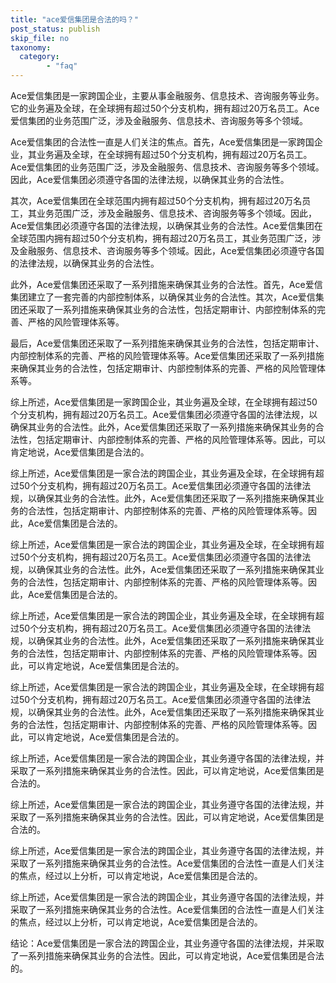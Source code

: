 ```yaml
---
title: "ace爱信集团是合法的吗？"
post_status: publish
skip_file: no
taxonomy:
  category:
        - "faq"
---
```


Ace爱信集团是一家跨国企业，主要从事金融服务、信息技术、咨询服务等业务。它的业务遍及全球，在全球拥有超过50个分支机构，拥有超过20万名员工。Ace爱信集团的业务范围广泛，涉及金融服务、信息技术、咨询服务等多个领域。

Ace爱信集团的合法性一直是人们关注的焦点。首先，Ace爱信集团是一家跨国企业，其业务遍及全球，在全球拥有超过50个分支机构，拥有超过20万名员工。Ace爱信集团的业务范围广泛，涉及金融服务、信息技术、咨询服务等多个领域。因此，Ace爱信集团必须遵守各国的法律法规，以确保其业务的合法性。

其次，Ace爱信集团在全球范围内拥有超过50个分支机构，拥有超过20万名员工，其业务范围广泛，涉及金融服务、信息技术、咨询服务等多个领域。因此，Ace爱信集团必须遵守各国的法律法规，以确保其业务的合法性。Ace爱信集团在全球范围内拥有超过50个分支机构，拥有超过20万名员工，其业务范围广泛，涉及金融服务、信息技术、咨询服务等多个领域。因此，Ace爱信集团必须遵守各国的法律法规，以确保其业务的合法性。

此外，Ace爱信集团还采取了一系列措施来确保其业务的合法性。首先，Ace爱信集团建立了一套完善的内部控制体系，以确保其业务的合法性。其次，Ace爱信集团还采取了一系列措施来确保其业务的合法性，包括定期审计、内部控制体系的完善、严格的风险管理体系等。

最后，Ace爱信集团还采取了一系列措施来确保其业务的合法性，包括定期审计、内部控制体系的完善、严格的风险管理体系等。Ace爱信集团还采取了一系列措施来确保其业务的合法性，包括定期审计、内部控制体系的完善、严格的风险管理体系等。

综上所述，Ace爱信集团是一家跨国企业，其业务遍及全球，在全球拥有超过50个分支机构，拥有超过20万名员工。Ace爱信集团必须遵守各国的法律法规，以确保其业务的合法性。此外，Ace爱信集团还采取了一系列措施来确保其业务的合法性，包括定期审计、内部控制体系的完善、严格的风险管理体系等。因此，可以肯定地说，Ace爱信集团是合法的。

综上所述，Ace爱信集团是一家合法的跨国企业，其业务遍及全球，在全球拥有超过50个分支机构，拥有超过20万名员工。Ace爱信集团必须遵守各国的法律法规，以确保其业务的合法性。此外，Ace爱信集团还采取了一系列措施来确保其业务的合法性，包括定期审计、内部控制体系的完善、严格的风险管理体系等。因此，Ace爱信集团是合法的。

综上所述，Ace爱信集团是一家合法的跨国企业，其业务遍及全球，在全球拥有超过50个分支机构，拥有超过20万名员工。Ace爱信集团必须遵守各国的法律法规，以确保其业务的合法性。此外，Ace爱信集团还采取了一系列措施来确保其业务的合法性，包括定期审计、内部控制体系的完善、严格的风险管理体系等。因此，Ace爱信集团是合法的。

综上所述，Ace爱信集团是一家合法的跨国企业，其业务遍及全球，在全球拥有超过50个分支机构，拥有超过20万名员工。Ace爱信集团必须遵守各国的法律法规，以确保其业务的合法性。此外，Ace爱信集团还采取了一系列措施来确保其业务的合法性，包括定期审计、内部控制体系的完善、严格的风险管理体系等。因此，可以肯定地说，Ace爱信集团是合法的。

综上所述，Ace爱信集团是一家合法的跨国企业，其业务遍及全球，在全球拥有超过50个分支机构，拥有超过20万名员工。Ace爱信集团必须遵守各国的法律法规，以确保其业务的合法性。此外，Ace爱信集团还采取了一系列措施来确保其业务的合法性，包括定期审计、内部控制体系的完善、严格的风险管理体系等。因此，可以肯定地说，Ace爱信集团是合法的。

综上所述，Ace爱信集团是一家合法的跨国企业，其业务遵守各国的法律法规，并采取了一系列措施来确保其业务的合法性。因此，可以肯定地说，Ace爱信集团是合法的。

综上所述，Ace爱信集团是一家合法的跨国企业，其业务遵守各国的法律法规，并采取了一系列措施来确保其业务的合法性。因此，可以肯定地说，Ace爱信集团是合法的。

综上所述，Ace爱信集团是一家合法的跨国企业，其业务遵守各国的法律法规，并采取了一系列措施来确保其业务的合法性。Ace爱信集团的合法性一直是人们关注的焦点，经过以上分析，可以肯定地说，Ace爱信集团是合法的。

综上所述，Ace爱信集团是一家合法的跨国企业，其业务遵守各国的法律法规，并采取了一系列措施来确保其业务的合法性。Ace爱信集团的合法性一直是人们关注的焦点，经过以上分析，可以肯定地说，Ace爱信集团是合法的。

结论：Ace爱信集团是一家合法的跨国企业，其业务遵守各国的法律法规，并采取了一系列措施来确保其业务的合法性。因此，可以肯定地说，Ace爱信集团是合法的。
